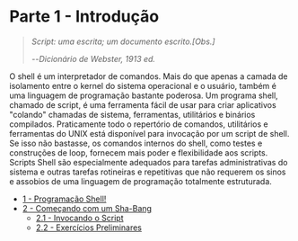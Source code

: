 # Parte 1 - Introdução

> _Script: uma escrita; um documento escrito.\[Obs.\]_
>
> --_Dicionário de Webster, 1913 ed._

O shell é um interpretador de comandos. Mais do que apenas a camada de isolamento entre o kernel do sistema operacional e o usuário, também é uma linguagem de programação bastante poderosa. Um programa shell, chamado de script, é uma ferramenta fácil de usar para criar aplicativos "colando" chamadas de sistema, ferramentas, utilitários e binários compilados. Praticamente todo o repertório de comandos, utilitários e ferramentas do UNIX está disponível para invocação por um script de shell. Se isso não bastasse, os comandos internos do shell, como testes e construções de loop, fornecem mais poder e flexibilidade aos scripts. Scripts Shell são especialmente adequados para tarefas administrativas do sistema e outras tarefas rotineiras e repetitivas que não requerem os sinos e assobios de uma linguagem de programação totalmente estruturada.

  * [1 - Programação Shell!](/programacao-shell.md)
  * [2 - Começando com um Sha-Bang](/comecando-com-um-sha-bang.md)
    * [2.1 - Invocando o Script](/invocando-o-script.md)
    * [2.2 - Exercícios Preliminares](/exercicios-preliminares.md)

